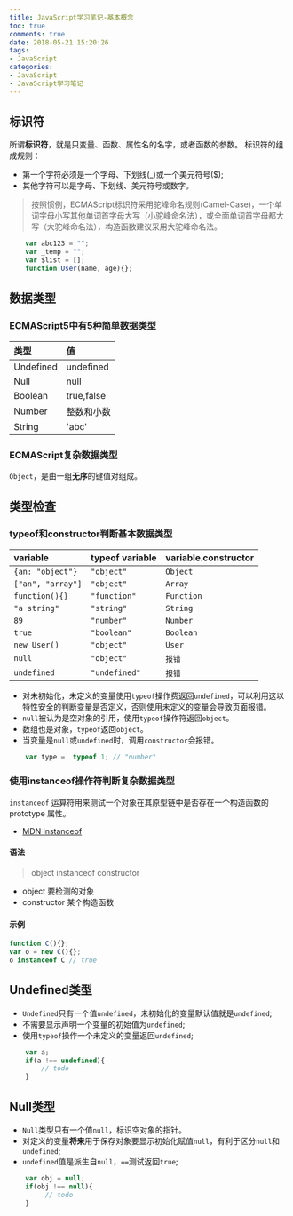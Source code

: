 ```yaml
---
title: JavaScript学习笔记-基本概念
toc: true
comments: true
date: 2018-05-21 15:20:26
tags:
- JavaScript
categories:
- JavaScript
- JavaScript学习笔记
---
```


## 标识符
所谓**标识符**，就是只变量、函数、属性名的名字，或者函数的参数。
标识符的组成规则：
 * 第一个字符必须是一个字母、下划线(_)或一个美元符号($);
 * 其他字符可以是字母、下划线、美元符号或数字。

> 按照惯例，ECMAScript标识符采用驼峰命名规则(Camel-Case)，一个单词字母小写其他单词首字母大写（小驼峰命名法），或全面单词首字母都大写（大驼峰命名法），构造函数建议采用大驼峰命名法。

```js
    var abc123 = "";
    var _temp = "";
    var $list = [];
    function User(name, age){};
````

## 数据类型
### ECMAScript5中有5种简单数据类型
|类型|值|
|:---|:----|
|Undefined  |  undefined|
|Null| null |
|Boolean| true,false|
|Number| 整数和小数|
|String| 'abc'|

### ECMAScript复杂数据类型
`Object`，是由一组**无序**的键值对组成。

## 类型检查
### typeof和constructor判断基本数据类型
| variable | typeof variable | variable.constructor |
|:---|:----|:----|
|`{an: "object"}`| `"object"` | `Object` |
|`["an", "array"]`| `"object"` | `Array` |
|`function(){}`| `"function"` | `Function` |
|`"a string"`| `"string"` | `String` |
|`89`| `"number"` | `Number` |
|`true`| `"boolean"` | `Boolean` |
|`new User()`| `"object"` | `User` |
|`null`| `"object"` | `报错` |
|`undefined`| `"undefined"` | `报错` |

* 对未初始化，未定义的变量使用`typeof`操作费返回`undefined`，可以利用这以特性安全的判断变量是否定义，否则使用未定义的变量会导致页面报错。
* `null`被认为是空对象的引用，使用`typeof`操作符返回`object`。
* 数组也是对象，`typeof`返回`object`。
* 当变量是`null`或`undefined`时，调用`constructor`会报错。

```js
    var type =  typeof 1; // "number"
```

### 使用instanceof操作符判断复杂数据类型
`instanceof` 运算符用来测试一个对象在其原型链中是否存在一个构造函数的 prototype 属性。
* [MDN instanceof](https://developer.mozilla.org/zh-CN/docs/Web/JavaScript/Reference/Operators/instanceof)

#### 语法
> object instanceof constructor
* object 要检测的对象
* constructor 某个构造函数

#### 示例
```js
function C(){};
var o = new C(){};
o instanceof C // true
```

## Undefined类型
* `Undefined`只有一个值`undefined`，未初始化的变量默认值就是`undefined`;
* 不需要显示声明一个变量的初始值为`undefined`;
* 使用`typeof`操作一个未定义的变量返回`undefined`;

```js
    var a;
    if(a !== undefined){
        // todo
    }
```

## Null类型
* `Null`类型只有一个值`null`，标识空对象的指针。
* 对定义的变量**将来**用于保存对象要显示初始化赋值`null`，有利于区分`null`和`undefined`;
* `undefined`值是派生自`null`，`==`测试返回`true`;

```js
    var obj = null;
    if(obj !== null){
         // todo
    }
```

















